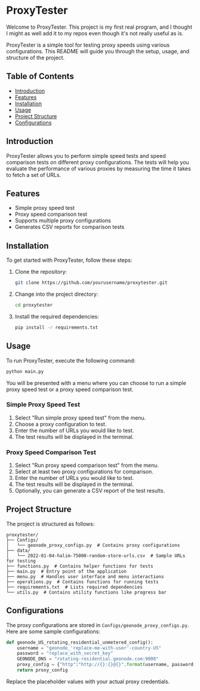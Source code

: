 # ProxyTester

Welcome to ProxyTester. This project is my first real program, and I thought I might as well add it to my repos even though it's not really useful as is. 

ProxyTester is a simple tool for testing proxy speeds using various configurations. This README will guide you through the setup, usage, and structure of the project.


## Table of Contents

- [Introduction](#introduction)
- [Features](#features)
- [Installation](#installation)
- [Usage](#usage)
- [Project Structure](#project-structure)
- [Configurations](#configurations)

## Introduction

ProxyTester allows you to perform simple speed tests and speed comparison tests on different proxy configurations. The tests will help you evaluate the performance of various proxies by measuring the time it takes to fetch a set of URLs.

## Features

- Simple proxy speed test
- Proxy speed comparison test
- Supports multiple proxy configurations
- Generates CSV reports for comparison tests

## Installation

To get started with ProxyTester, follow these steps:

1. Clone the repository:
    ```bash
    git clone https://github.com/yourusername/proxytester.git
    ```
2. Change into the project directory:
    ```bash
    cd proxytester
    ```
3. Install the required dependencies:
    ```bash
    pip install -r requirements.txt
    ```

## Usage

To run ProxyTester, execute the following command:
```bash
python main.py
```

You will be presented with a menu where you can choose to run a simple proxy speed test or a proxy speed comparison test.

### Simple Proxy Speed Test

1. Select "Run simple proxy speed test" from the menu.
2. Choose a proxy configuration to test.
3. Enter the number of URLs you would like to test.
4. The test results will be displayed in the terminal.

### Proxy Speed Comparison Test

1. Select "Run proxy speed comparison test" from the menu.
2. Select at least two proxy configurations for comparison.
3. Enter the number of URLs you would like to test.
4. The test results will be displayed in the terminal.
5. Optionally, you can generate a CSV report of the test results.

## Project Structure

The project is structured as follows:

```
proxytester/
├── Configs/
│   └── geonode_proxy_configs.py  # Contains proxy configurations
├── data/
│   └── 2022-01-04-halim-75000-random-store-urls.csv  # Sample URLs for testing
├── functions.py  # Contains helper functions for tests
├── main.py  # Entry point of the application
├── menu.py  # Handles user interface and menu interactions
├── operations.py  # Contains functions for running tests
├── requirements.txt  # Lists required dependencies
└── utils.py  # Contains utility functions like progress bar
```

## Configurations

The proxy configurations are stored in `Configs/geonode_proxy_configs.py`. Here are some sample configurations:

```python
def geonode_US_rotating_residential_unmetered_config():
    username = "geonode_'replace-me-with-user'-country-US"
    password = "replace_with_secret_key"
    GEONODE_DNS = "rotating-residential.geonode.com:9000"
    proxy_config = {"http":"http://{}:{}@{}".format(username, password, GEONODE_DNS)}
    return proxy_config
```

Replace the placeholder values with your actual proxy credentials.
